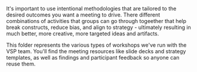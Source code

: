 It's important to use intentional methodologies that are tailored to the desired outcomes you want a meeting to drive. There different combinations of activities that groups can go through togeether that help break constructs, reduce bias, and align to strategy - ultimately resulting in much better, more creative, more targeted ideas and artifacts.

This folder represents the various types of workshops we've run with the VSP team. You'll find the meeting resources like slide decks and strategy templates, as well as findings and participant feedback so anyone can reuse them.
